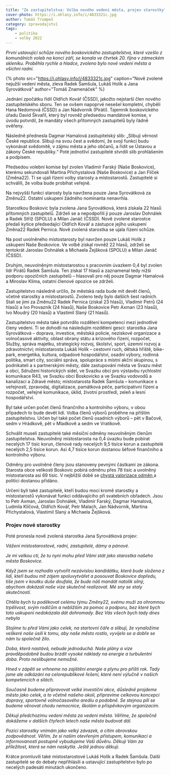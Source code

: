 ```yaml
---
title: "Ze zastupitelstva: Volba nového vedení města, projev starostky"
cover-photo: https://i.ohlasy.info/i/4833321c.jpg
author: Tomáš Trumpeš
category: zpravodajství
tags:
    - politika
    - volby 2022
---
```


*První ustavující schůze nového boskovického zastupitelstva, které vzešlo z komunálních voleb na konci září, se konala ve čtvrtek 20. října v zámeckém skleníku. Proběhla rychle a hladce, zvoleno bylo nové vedení města a všichni radní.*

{% photo src="https://i.ohlasy.info/i/4833321c.jpg" caption="Nově zvolené nejužší vedení města, zleva Radek Šamšula, Lukáš Holík a Jana Syrovátková" author="Tomáš Znamenáček" %}

Jednání zpočátku řídil Oldřich Kovář (ČSSD), jakožto nejstarší člen nového zastupitelského sboru. Ten se ovšem napoprvé nesešel kompletní, chyběli Hana Nedomová (ČSSD) a Jan Nádvorník (Piráti). Tajemník boskovického úřadu David Škvařil, který byl rovněž předsedou mandátové komise, v úvodu potvrdil, že mandáty všech přítomných zastupitelů byly řádně ověřeny.

Následně přednesla Dagmar Hamalová zastupitelský slib: „Slibuji věrnost České republice. Slibuji na svou čest a svědomí, že svoji funkci budu vykonávat svědomitě, v zájmu města a jeho občanů, a řídit se Ústavou a zákony České republiky.“ Poté jednotliví zastupitelé stvrdili slib prohlášením a podpisem.

Předsedou volební komise byl zvolen Vladimír Farský (Naše Boskovice), kterému sekundovali Martina Přichystalová (Naše Boskovice) a Jan Flíček (Změna22). Ti se ujali řízení volby starosty a místostarostů. Zastupitelé si schválili, že volba bude probíhat veřejně.

Na nejvyšší funkci starosty byla navržena pouze Jana Syrovátková za Změnu22. Ostatní uskupení žádného nominanta nenavrhla. 

Starostkou Boskovic byla zvolena Jana Syrovátková, která získala 22 hlasů přítomných zastupitelů. Zdrželi se a nepodpořili ji pouze Jaroslav Dohnálek a Radek Stříž (SPOLU) a Milan Janáč (ČSSD). Nově zvolené starostce předali kytice předsedající Oldřich Kovář a zástupce jejího uskupení Změna22 Radek Pernica. Nově zvolená starostka se ujala řízení schůze.

Na post uvolněného místostarosty byl navržen pouze Lukáš Holík z uskupení Naše Boskovice. Ve volbě získal rovněž 22 hlasů, zdrželi se tentokrát Jaroslav Dohnálek a Michaela Žejšková (SPOLU) a Milan Janáč (ČSSD).

Druhým, neuvolněným místostarostou s pracovním úvazkem 0,4 byl zvolen lídr Pirátů Radek Šamšula. Ten získal 17 hlasů a zaznamenal tedy nižší podporu opozičních zastupitelů – hlasovali pro něj pouze Dagmar Hamalová a Miroslav Klíma, ostatní členové opozice se zdrželi.

Zastupitelstvo následně určilo, že městská rada bude mít devět členů, včetně starostky a místostarostů. Zvoleno tedy bylo dalších šest radních. Stali se jimi za Změnu22 Radek Pernica (získal 23 hlasů), Vladimír Petrů (24 hlasů) a Ivo Provazník (24 hlasů), Naše Boskovice Petr Axman (23 hlasů), Ivo Moudrý (20 hlasů) a Vlastimil Slaný (21 hlasů).

Zastupitelstvo města také potvrdilo rozdělení kompetencí mezi jednotlivé členy vedení. Ti se dohodli na následujím rozdělení gescí: starostka Jana Syrovátková – doprava, investice, městská policie, neziskové organizace a volnočasové aktivity, oblast obrany státu a krizového řízení, rozpočet, Služby, správa majetku, strategický rozvoj, školství, sport, územní rozvoj a zdravotnictví; místostarosta Lukáš Holík – cestovní ruch, dětská hřiště, bike-park, energetika, kultura, odpadové hospodářství, osadní výbory, rodinná politika, smart city, sociální správa, spolupráce s místní akční skupinou, s podnikateli a s partnerskými městy, dále zastupování města ve Svazu měst a obcí, Sdružení historických sídel, ve Svazku obcí pro výstavbu rychlostní komunikace R43, ve Svazku obcí Boskovicko a ve Svazku vodovodů a kanalizací a Zdravé město; místostarosta Radek Šamšula – komunikace s veřejností, zpravodaj, digitalizace, památková péče, participativní řízení a rozpočet, veřejné komunikace, úklid, životní prostředí, zeleň a lesní hospodářství.

Byl také určen počet členů finančního a kontrolního výboru, v obou případech to bude devět lidí. Volba členů výborů proběhne na příštím zastupitelstvu. Určen byl také počet členů osadních výborů – pět v Bačově, sedm v Hrádkově, pět v Mladkově a sedm ve Vratíkově.

Schválit museli zastupitelé také měsíční odměny neuvolněným členům zastupitelstva. Neuvolněný místostarosta na 0,4 úvazku bude pobírat necelých 17 tisíc korun, členové rady necelých 9,5 tisíce korun a zastupitelé necelých 2,5 tisíce korun. Asi 4,7 tisíce korun dostanou šéfové finančního a kontrolního výboru.

Odměny pro uvolněné členy jsou stanoveny pevnými částkami ze zákona. Starosta obce velikosti Boskovic pobírá odměnu přes 78 tisíc a uvolněný místostarosta asi 69 tisíc. V nejbližší době se [chystá valorizace odměn ](https://denikn.cz/minuta/992382/?ref=mwat)a politici dostanou přidáno.

Určeni byli také zastupitelé, kteří budou moci kromě starostky a místostarostů vykonávat funkci oddávajícího při svatebních obřadech. Jsou to Petr Axman, Jaroslav Dohnálek, Vladimír Farský, Dagmar Hamalová, Ludmila Klíčová, Oldřich Kovář, Petr Malach, Jan Nádvorník, Martina Přichystalová, Vlastimil Slaný a Michaela Žejšková.

### Projev nové starostky

Poté pronesla nově zvolená starostka Jana Syrovátková projev:

*Vážení místostarostové, radní, zastupitelé, dámy a pánové.* 

*Je mi velkou ctí, že tu nyní mohu před Vámi stát jako starostka našeho města Boskovice.* 

*Když jsem se rozhodla vytvořit nezávislou kandidátku, která bude složena z lidí, kteří budou mít zájem spoluvytvářet a posouvat Boskovice dopředu, tiše jsem v koutku duše doufala, že bude náš mandát natolik silný, abychom dokázali naše vize skutečně realizovat. Mé sny se staly skutečností.* 

*Chtěla bych tu poděkovat celému týmu Změny22, svému muži za ohromnou trpělivost, svým rodičům a nebližším za pomoc a podporu, bez které bych toto uskupení nedokázala dát dohromady. Bez Vás všech bych tady dnes nebyla*  

*Stojíme tu před Vámi jako celek, na startovní čáře a slibuji, že vynaložíme veškeré naše úsilí k tomu, aby naše město rostlo, vyvíjelo se a dobře se nám tu společně žilo.* 

*Doba, která nastává, nebude jednoduchá. Naše plány a vize pravděpodobně budou brzdit vysoké náklady na energie a turbulentní doba. Proto neslibujeme nemožné.*

*Hned v zápětí se vrhneme na zajištění energie a plynu pro příští rok. Tady jsme ale odkázáni na celorepublikové řešení, které není výlučně v našich kompetencích a silách.*

*Současně budeme připravovat velké investiční akce, důsledně projdeme město jako celek, a to včetně našeho okolí, připravíme celkovou koncepci dopravy, sportovně volnočasového areálu a podobně. Se stejnou pílí se budeme věnovat chodu nemocnice, školám a příspěvkovým organizacím.*

*Děkuji předchozímu vedení města za vedení města. Věříme, že společně dokážeme v dalších čtyřech letech naše město budovat dál.*

*Pozici starostky vnímám jako velký závazek, a cítím obrovskou zodpovědnost. Věřím, že si naším otevřeným přístupem, komunikací a informovaností postupně vybudujeme Vaši důvěru. Děkuji Vám za příležitost, která se nám naskytla. Ještě jednou děkuji.*

Krátce promluvili také místostarostové Lukáš Holík a Radek Šamšula. Další zastupitelé se do debaty nepřihlásili a ustavující zastupitelstvo bylo po necelých padesáti minutách ukončeno.
